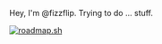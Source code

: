Hey, I'm @fizzflip.
Trying to do ... stuff.

[![roadmap.sh](https://roadmap.sh/card/wide/66d72a11553501e3c3f61cbf?variant=dark&roadmaps=linux%2Cdocker%2Cpython%2Cjava)](https://roadmap.sh)

<!---
VapourWaveRider/VapourWaveRider is a ✨ special ✨ repository because its `README.md` (this file) appears on your GitHub profile.
You can click the Preview link to take a look at your changes.
--->
